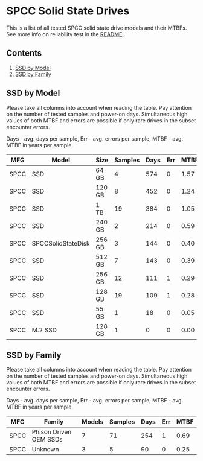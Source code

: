 SPCC Solid State Drives
=======================

This is a list of all tested SPCC solid state drive models and their MTBFs. See
more info on reliability test in the [README](https://github.com/bsdhw/SMART).

Contents
--------

1. [ SSD by Model  ](#ssd-by-model)
2. [ SSD by Family ](#ssd-by-family)

SSD by Model
------------

Please take all columns into account when reading the table. Pay attention on the
number of tested samples and power-on days. Simultaneous high values of both MTBF
and errors are possible if only rare drives in the subset encounter errors.

Days - avg. days per sample,
Err  - avg. errors per sample,
MTBF - avg. MTBF in years per sample.

| MFG       | Model              | Size   | Samples | Days  | Err   | MTBF |
|-----------|--------------------|--------|---------|-------|-------|------|
| SPCC      | SSD                | 64 GB  | 4       | 574   | 0     | 1.57   |
| SPCC      | SSD                | 120 GB | 8       | 452   | 0     | 1.24   |
| SPCC      | SSD                | 1 TB   | 19      | 384   | 0     | 1.05   |
| SPCC      | SSD                | 240 GB | 2       | 214   | 0     | 0.59   |
| SPCC      | SPCCSolidStateDisk | 256 GB | 3       | 144   | 0     | 0.40   |
| SPCC      | SSD                | 512 GB | 7       | 143   | 0     | 0.39   |
| SPCC      | SSD                | 256 GB | 12      | 111   | 1     | 0.29   |
| SPCC      | SSD                | 128 GB | 19      | 109   | 1     | 0.28   |
| SPCC      | SSD                | 55 GB  | 1       | 18    | 0     | 0.05   |
| SPCC      | M.2 SSD            | 128 GB | 1       | 0     | 0     | 0.00   |

SSD by Family
-------------

Please take all columns into account when reading the table. Pay attention on the
number of tested samples and power-on days. Simultaneous high values of both MTBF
and errors are possible if only rare drives in the subset encounter errors.

Days - avg. days per sample,
Err  - avg. errors per sample,
MTBF - avg. MTBF in years per sample.

| MFG       | Family                 | Models | Samples | Days  | Err   | MTBF |
|-----------|------------------------|--------|---------|-------|-------|------|
| SPCC      | Phison Driven OEM SSDs | 7      | 71      | 254   | 1     | 0.69   |
| SPCC      | Unknown                | 3      | 5       | 90    | 0     | 0.25   |
